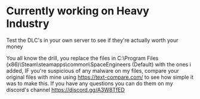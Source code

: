 # Currently working on Heavy Industry
Test the DLC's in your own server to see if they're actually worth your money

You all know the drill, you replace the files in C:\Program Files (x86)\Steam\steamapps\common\SpaceEngineers  (Default)
with the ones i added, IF you're suspicious of any malware on my files, compare your original files with mine using https://text-compare.com/ to see
how simple it was to make this.
If you have any questions you can do them on my discord's channel https://discord.gg/A3W8TfED

